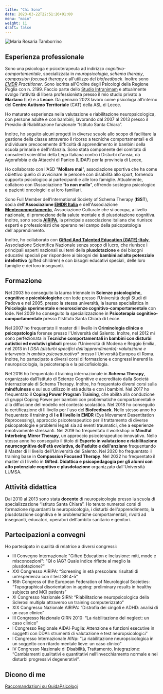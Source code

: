 ```yaml
---
title: "Chi Sono"
date: 2023-03-22T22:51:26+01:00
menu: "main"
weight: 11
draft: false
---
```


![Maria Rosaria Tamborrino](/maria-rosaria-tamborrino-piccola.jpg)

## Esperienza professionale

Sono una psicologa e psicoterapeuta ad indirizzo *cognitivo-comportamentale*, specializzata in *neuropsicologia*, *schema therapy*, *compassion focused therapy* e all'utilizzo del *biofeedback*. Inoltre sono *[EMDR](/blog/cose-lemdr-e-perche-e-utile) Practitioner*.
Sono iscritta all'Ordine degli Psicologi della Regione Puglia con n. 2199. Faccio parte dello [Studio Intranimam](https://www.guidapsicologi.it/studio/intranimam) e attualmente svolgo l'attività di libera professionista presso il mio studio privato a **Martano** (Le) e a **Lecce**. ​Da gennaio 2023 lavoro come psicologa all'interno del **Centro Autismo Territoriale** (CAT) della ASL di Lecce.

Ho maturato esperienza nella valutazione e riabilitazione neuropsicologica, con persone adulte e con bambini, lavorando dal 2007 al 2013 presso il Presidio di Riabilitazione funzionale “Istituto Santa Chiara”.

Inoltre, ho seguito alcuni progetti in diverse scuole allo scopo di facilitare la gestione della classe attraverso il ricorso a tecniche comportamentali e di individuare precocemente difficoltà di apprendimento in bambini della scuola primaria e dell'infanzia.
Sono stata componente del comitato di consulenti scientifici della Lega Italiana contro i Disturbi d'ansia, da Agorafobia e da Attacchi di Panico (LIDAP) per la provincia di Lecce,

Ho collaborato con l'ASD "**Mollare mai**", associazione sportiva che ha come obiettivo quello di avvicinare le persone con disabilità allo sport, fornendo supporto psicologico ai partecipanti e alle loro famiglie. Attualmente, collaboro con l’Associazione “**Io non mollo**”, offrendo sostegno psicologico a pazienti oncologici e ai loro familiari.

Sono Full Member dell'International Society of Schema Therapy (**ISST**), socia dell'**Associazione [EMDR Italia](https://emdr.it)** e dell'Associazione **[Mentecomportamento](https://www.mentecomportamento.it)**, Associazione Culturale che si occupa, a livello nazionale, di promozione della salute mentale e di plusdotazione cognitiva. Inoltre, sono socia **[AIRIPA](https://www.airipa.it)**, la principale associazione italiana che riunisce esperti e professionisti che operano nel campo della psicopatologia dell'apprendimento.

Inoltre, ho collaborato con **[Gifted And Talented Education (GATE)-Italy](http://talentgate.it)**, Associazione Scientifica Nazionale senza scopo di lucro, che riunisce i principali esperti nazionali sui temi della **plusdotazione** e dei bisogni educativi speciali per rispondere ai bisogni dei **bambini ad alto potenziale intellettivo** (gifted children) e con bisogni educativi speciali, delle loro famiglie e dei loro insegnanti.

## Formazione

Nel 2003 ho conseguito la laurea triennale in **Scienze psicologiche, cognitive e psicobiologiche** con lode presso l'Università degli Studi di Padova e nel 2005, presso la stessa università, la laurea specialistica in **Psicologia sperimentale e neuroscienze cognitivo-comportamentale** con lode. Nel 2009 ho conseguito la specializzazione in **Psicoterapia cognitivo-comportamentale** presso l'Istituto Santa Chiara di Lecce.

Nel 2007 ho frequentato il master di I livello in **Criminologia clinica e psicopatologia** forense presso l'Università del Salento. Inoltre, nel 2012 mi sono perfezionata in **Tecniche comportamentali in bambini con disturbi autistici ed evolutivi globali** presso l'Università di Modena e Reggio Emilia, nel 2013 in I *DSA (disturbi specifici dell'apprendimento): valutazione e intervento in ambito psicoeducativo** presso l'Università Europea di Roma. Inoltre, ho partecipato a diversi corsi di formazione e congressi inerenti la neuropsicologia, la psicoterapia e la psicofisiologia.

Nel 2016 ho frequentato il training internazionale in **Schema Therapy**, organizzato dall'Istituto di Scienze Cognitive e accreditato dalla Società Internazionale di Schema Therapy.
Inoltre, ho frequentato diversi corsi sulla **mindfulness** e sul suo utilizzo in età adulta e con i bambini.
Nel 2017 ho frequentato il **Coping Power Program Training**, che abilita alla conduzione di gruppi Coping Power per bambini con problematiche comportamentali e alla diffusione del modello nel contesto scolastico.
Nel 2018 ho conseguito la certificazione di II livello per l'uso del **Biofeedback**. Nello stesso anno ho frequentato il training di **I e II livello in EMDR** (Eye Movement Desentitation Reprocessing), approccio psicoterapeutico per il trattamento di diverse psicopatologie e problemi legati sia ad eventi traumatici, che a esperienze emotivamente stressanti.
Nel 2019 ho frequentato il workshop in **Mindful Interbeing Mirror Therapy**, un approccio psicoterapeutico innovativo. Nello stesso anno ho conseguito il titolo di **Esperto in valutazione e riabilitazione neurocognitiva dell'età evolutiva, dell'adulto e dell'anziano** frequentando il Master di II livello dell'Università del Salento.
Nel 2020 ho frequentato il training base in **Compassion Focused Therapy**.
Nel 2022 ho frequentato il master di I livello in **Gifted. Didattica  e psicopedagogia per gli alunni con alto potenziale cognitivo e plusdotazione** organizzato dall'Università LUMSA.

## Attività didattica

Dal 2010 al 2013 sono stata **docente** di neuropsicologia presso la scuola di specializzazione “Istituto Santa Chiara”.
Ho tenuto numerosi corsi di formazione riguardanti la neuropsicologia, i disturbi dell'apprendimento, la plusdotazione cognitiva e le problematiche comportamentali, rivolti ad insegnanti, educatori, operatori dell'ambito sanitario e genitori. 

## Partecipazioni a convegni

Ho partecipato in qualità di relatrice a diversi congressi:

* III Convegno Internazionale "Gifted Education e Inclusione: miti, mode e misconcezioni":  "QI o IAG? Quale indice riflette al meglio la plusdotazione?"
* XXI Congresso AIRIPA: “Screening in età prescolare: risultati di un’esperienza con il test SR 4-5”
* 16th Congress of the European Federation of Neurological Societies: “Topographical disorientation in ageing: preliminary results in healthy subjects and MCI patients”
* XI Congresso Nazionale SIRN: “Riabilitazione neuropsicologica della Sclerosi multipla attraverso un training computerizzato”
* XIX Congresso Nazionale AIRIPA: “Distrofia dei cingoli e ADHD: analisi di un caso clinico”
* III Congresso Nazionale GIRN 2010: “La riabilitazione del neglect: un caso clinico”
* I Congresso Regionale AIDAI-Puglia: Attenzione e funzioni esecutive in soggetti con DDAI: strumenti di valutazione e test neuropsicologici”
* I Congresso Internazionale AINp: “La riabilitazione neuropsicologica in un soggetto con ritardo mentale lieve: un caso clinico”
* IV Congresso Nazionale di Disabilità, Trattamento, Integrazione: “Cambiamenti qualitativi e quantitativi nell’invecchiamento normale e nei disturbi progressivi degenerativi”.

## Dicono di me

[Raccomandazioni su GuidaPsicologi](https://www.guidapsicologi.it/studio/dottssa-maria-rosaria-tamborrino/opinioni)